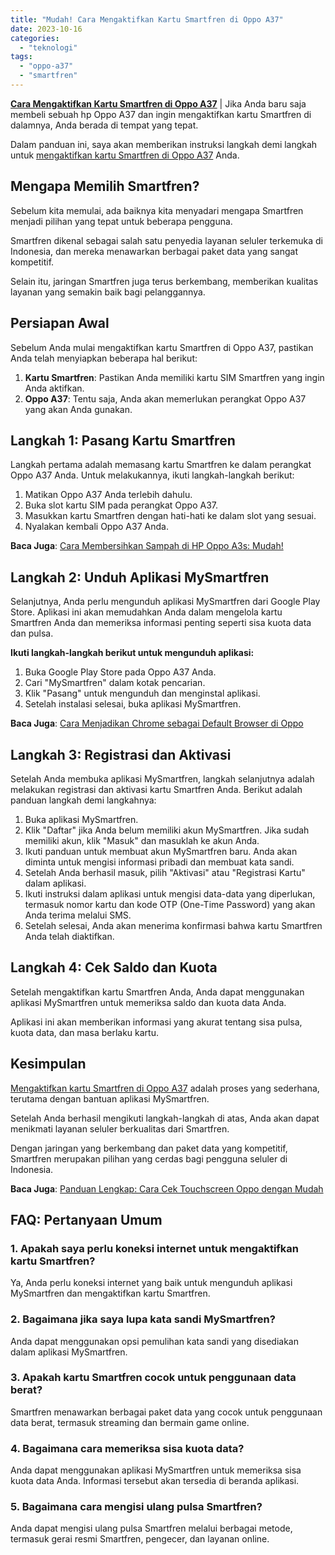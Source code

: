```yaml
---
title: "Mudah! Cara Mengaktifkan Kartu Smartfren di Oppo A37"
date: 2023-10-16
categories: 
  - "teknologi"
tags: 
  - "oppo-a37"
  - "smartfren"
---
```


[**Cara Mengaktifkan Kartu Smartfren di Oppo A37**](https://ajiekusumadhany.com/cara-mengaktifkan-kartu-smartfren-di-oppo-a37/) | Jika Anda baru saja membeli sebuah hp Oppo A37 dan ingin mengaktifkan kartu Smartfren di dalamnya, Anda berada di tempat yang tepat.

Dalam panduan ini, saya akan memberikan instruksi langkah demi langkah untuk [mengaktifkan kartu Smartfren di Oppo A37](https://ajiekusumadhany.com/cara-mengaktifkan-kartu-smartfren-di-oppo-a37/) Anda.

## Mengapa Memilih Smartfren?

Sebelum kita memulai, ada baiknya kita menyadari mengapa Smartfren menjadi pilihan yang tepat untuk beberapa pengguna.

Smartfren dikenal sebagai salah satu penyedia layanan seluler terkemuka di Indonesia, dan mereka menawarkan berbagai paket data yang sangat kompetitif.

Selain itu, jaringan Smartfren juga terus berkembang, memberikan kualitas layanan yang semakin baik bagi pelanggannya.

## Persiapan Awal

Sebelum Anda mulai mengaktifkan kartu Smartfren di Oppo A37, pastikan Anda telah menyiapkan beberapa hal berikut:

1. **Kartu Smartfren**: Pastikan Anda memiliki kartu SIM Smartfren yang ingin Anda aktifkan.
2. **Oppo A37**: Tentu saja, Anda akan memerlukan perangkat Oppo A37 yang akan Anda gunakan.

## Langkah 1: Pasang Kartu Smartfren

Langkah pertama adalah memasang kartu Smartfren ke dalam perangkat Oppo A37 Anda. Untuk melakukannya, ikuti langkah-langkah berikut:

1. Matikan Oppo A37 Anda terlebih dahulu.
2. Buka slot kartu SIM pada perangkat Oppo A37.
3. Masukkan kartu Smartfren dengan hati-hati ke dalam slot yang sesuai.
4. Nyalakan kembali Oppo A37 Anda.

**Baca Juga**: [Cara Membersihkan Sampah di HP Oppo A3s: Mudah!](https://ajiekusumadhany.com/cara-membersihkan-sampah-di-hp-oppo-a3s/)

## Langkah 2: Unduh Aplikasi MySmartfren

Selanjutnya, Anda perlu mengunduh aplikasi MySmartfren dari Google Play Store. Aplikasi ini akan memudahkan Anda dalam mengelola kartu Smartfren Anda dan memeriksa informasi penting seperti sisa kuota data dan pulsa.

**Ikuti langkah-langkah berikut untuk mengunduh aplikasi:**

1. Buka Google Play Store pada Oppo A37 Anda.
2. Cari "MySmartfren" dalam kotak pencarian.
3. Klik "Pasang" untuk mengunduh dan menginstal aplikasi.
4. Setelah instalasi selesai, buka aplikasi MySmartfren.

**Baca Juga**: [Cara Menjadikan Chrome sebagai Default Browser di Oppo](https://ajiekusumadhany.com/cara-menjadikan-chrome-sebagai-default-browser-di-oppo/)

## Langkah 3: Registrasi dan Aktivasi

Setelah Anda membuka aplikasi MySmartfren, langkah selanjutnya adalah melakukan registrasi dan aktivasi kartu Smartfren Anda. Berikut adalah panduan langkah demi langkahnya:

1. Buka aplikasi MySmartfren.
2. Klik "Daftar" jika Anda belum memiliki akun MySmartfren. Jika sudah memiliki akun, klik "Masuk" dan masuklah ke akun Anda.
3. Ikuti panduan untuk membuat akun MySmartfren baru. Anda akan diminta untuk mengisi informasi pribadi dan membuat kata sandi.
4. Setelah Anda berhasil masuk, pilih "Aktivasi" atau "Registrasi Kartu" dalam aplikasi.
5. Ikuti instruksi dalam aplikasi untuk mengisi data-data yang diperlukan, termasuk nomor kartu dan kode OTP (One-Time Password) yang akan Anda terima melalui SMS.
6. Setelah selesai, Anda akan menerima konfirmasi bahwa kartu Smartfren Anda telah diaktifkan.

## Langkah 4: Cek Saldo dan Kuota

Setelah mengaktifkan kartu Smartfren Anda, Anda dapat menggunakan aplikasi MySmartfren untuk memeriksa saldo dan kuota data Anda.

Aplikasi ini akan memberikan informasi yang akurat tentang sisa pulsa, kuota data, dan masa berlaku kartu.

## Kesimpulan

[Mengaktifkan kartu Smartfren di Oppo A37](https://ajiekusumadhany.com/cara-mengaktifkan-kartu-smartfren-di-oppo-a37/) adalah proses yang sederhana, terutama dengan bantuan aplikasi MySmartfren.

Setelah Anda berhasil mengikuti langkah-langkah di atas, Anda akan dapat menikmati layanan seluler berkualitas dari Smartfren.

Dengan jaringan yang berkembang dan paket data yang kompetitif, Smartfren merupakan pilihan yang cerdas bagi pengguna seluler di Indonesia.

**Baca Juga**: [Panduan Lengkap: Cara Cek Touchscreen Oppo dengan Mudah](https://ajiekusumadhany.com/cara-cek-touchscreen-oppo/)

## FAQ: Pertanyaan Umum

### 1\. Apakah saya perlu koneksi internet untuk mengaktifkan kartu Smartfren?

Ya, Anda perlu koneksi internet yang baik untuk mengunduh aplikasi MySmartfren dan mengaktifkan kartu Smartfren.

### 2\. Bagaimana jika saya lupa kata sandi MySmartfren?

Anda dapat menggunakan opsi pemulihan kata sandi yang disediakan dalam aplikasi MySmartfren.

### 3\. Apakah kartu Smartfren cocok untuk penggunaan data berat?

Smartfren menawarkan berbagai paket data yang cocok untuk penggunaan data berat, termasuk streaming dan bermain game online.

### 4\. Bagaimana cara memeriksa sisa kuota data?

Anda dapat menggunakan aplikasi MySmartfren untuk memeriksa sisa kuota data Anda. Informasi tersebut akan tersedia di beranda aplikasi.

### 5\. Bagaimana cara mengisi ulang pulsa Smartfren?

Anda dapat mengisi ulang pulsa Smartfren melalui berbagai metode, termasuk gerai resmi Smartfren, pengecer, dan layanan online.
